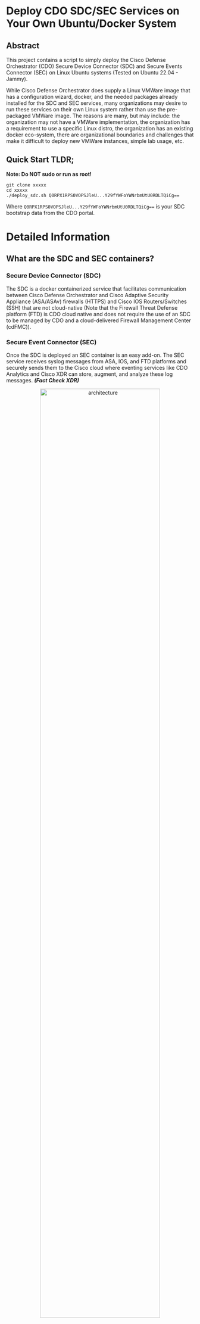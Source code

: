 # Deploy CDO SDC/SEC Services on Your Own Ubuntu/Docker System
## Abstract
This project contains a script to simply deploy the Cisco Defense Orchestrator (CDO) Secure Device Connector (SDC) and Secure Events Connector (SEC) on Linux Ubuntu systems (Tested on Ubuntu 22.04 - Jammy).   

While Cisco Defense Orchestrator does supply a Linux VMWare image that has a configuration wizard, docker, and the needed packages already installed for the SDC and SEC services, many organizations may desire to run these services on their own Linux system rather than use the pre-packaged VMWare image. The reasons are many, but may include:  the organization may not have a VMWare implementation, the organization has a requirement to use a specific Linux distro, the organization has an existing docker eco-system, there are organizational boundaries and challenges that make it difficult to deploy new VMWare instances, simple lab usage, etc. 

## Quick Start TLDR;
**Note: Do NOT sudo or run as root!**
```
git clone xxxxx
cd xxxxx
./deploy_sdc.sh Q0RPX1RPS0VOPSJleU...Y29fYWFoYWNrbmUtU0RDLTQiCg==
```
Where `Q0RPX1RPS0VOPSJleU...Y29fYWFoYWNrbmUtU0RDLTQiCg==` is your SDC bootstrap data from the CDO portal.  

# Detailed Information
## What are the SDC and SEC containers?
### Secure Device Connector (SDC)
The SDC is a docker containerized service that facilitates communication between Cisco Defense Orchestrator and Cisco Adaptive Security Appliance (ASA/ASAv) firewalls (HTTPS) and Cisco IOS Routers/Switches (SSH) that are not cloud-native (Note that the Firewall Threat Defense platform (FTD) is CDO cloud native and does not require the use of an SDC to be managed by CDO and a cloud-delivered Firewall Management Center (cdFMC)).  

### Secure Event Connector (SEC)
Once the SDC is deployed an SEC container is an easy add-on. The SEC service receives syslog messages from ASA, IOS, and FTD platforms and securely sends them to the Cisco cloud where eventing services like CDO Analytics and Cisco XDR can store, augment, and analyze these log messages. ***(Fact Check XDR)***
<p align="center">
<img src="./images/cdo-sdc-outbound-only.png" alt="architecture" width="80%" height="auto">
</p>  

## System requirements
These scripts were written using Ubuntu 22.04 as the test system. Your milage may vary on older Ubuntu releases.  

### Ubuntu package requirements
The deployment script will install the needed packages and their dependencies for deploying the SDC and SEC using the Ubuntu apt package manager when the script runs, if the required packages and dependencies not already present.  

### CPU/RAM Requirements
The resource requirements are for both bare-metal Ubuntu installations as well as virtual installations like VMWare, Nutanix, Cisco Modeling Labs, qemu, AWS, Azure, etc.  
- SDC Container Only  
  - CPU Requirement: 2 CPU Cores/vCPUs  
  - RAM Requirement: 2 Gig  
- SDC and Secure Events Connector (SEC) Containers  
  - CPU Requirement: 6 CPU Cores/vCPUs  
  - RAM Requirement: 10 Gig  

### Networking Requirements
- A static IP address or DHCP reservation on the Ubuntu server to ensure the Ubuntu system's IP address does not change
- An RFC-1918 ("Private") IP address on the Ubuntu server is fine
- Outbound Internet access on ports 80 and 443 ***TODO: Fact Check this***
- The Ubuntu server running the SDC container will need a network path to reach the management interfaces of the ASAs and IOS devices
- Devices that wish to log to the cloud will need a network path to the Ubuntu server running the SEC container
- See the `Tips and Tricks` section for iptables or firewalling considerations

### Docker Requirements
It is recommended to use Docker Community Edition (docker-ce) rather than the docker version that is packaged with Ubuntu. See the README-DOCKER.md file for more information about installing Docker and using the included docker-ce installation script.

## What does the deploy_sdc.sh script do?
While it's not necessary to know all of the detailed steps that the script executes to use the deploy script, we are providing the following details for the inquisitive or those that may want to adapt the script for some other Linux distro.  
  
Note that when running the script, the current user must be able to run `sudo` commands and will be prompted for their password when running the script, as there are `sudo` commands as needed as part of the deploy script. As always, check the script's code in `deploy.sh` if there are concerns over the use of the sudo commands.  
  
**Note: Do NOT sudo or run as root!**  
  
`deploy_sdc.sh` script:  
1. Checks to make sure the required apt packages are installed and installs them if they are not present.
2. Add a new user `sdc`. This is the user under which the SDC and SEC containers will run.
3. Creates the `sdc` user's home directory at `/usr/local/cdo`.
4. Add the `sdc` user to the `docker` user group to give the `sdc` user permissions to start and stop docker containers.
5. Adds the user running the script to the `docker` user group to give current user permissions to start and stop docker containers.
6. Checks that the `/etc/daemon.json` file exists. If the file does not exist, the script create it with some default settings. See the README-DOCKER.md file for more details.
7. Restarts the docker daemon and displays the docker daemon status. **Note**: If you have existing docker containers, this restart will impact them in the same way that any docker restart would.
8. Downloads a bespoke `bootstrap.sh` script as part of an archive from your specific CDO tenant and decompresses the archive in `/usr/local/cdo`.
9. Decodes the base64 bootstrap data provided as an argument to the `deploy_sdc.sh` script, exports the data as environment variables, and then passes the variables into the `bootstrap.sh` script, which is ran automatically.
10. The `bootstrap.sh` script pulls the required docker images from the CDO docker registry, configures the `sdc` user's crontab to keep the SDC and SEC containers updated as needed, and finally runs the docker containers, making the SDC active and available in CDO.

## How to run the deploy_sdc.sh script: Deploy the SDC container
### Clone this project and change into the project directory
```
git clone xxxxx
cd xxxxx
```
### Create an SDC in your CDO tenant
1. Log into your CDO Tenant and navigate to Tools & Services --> Secure Connectors
2. Click the blue (+) button and add a Secure Device Connector (SDC)
3. Copy the `SDC Bootstrap Data` to use as a CLI parameter for the script.

### Run the script
We will run the `deploy_sdc.sh` with the `SDC Bootstrap Data` that you copied from the CDO tenant portal as the only parameter for the script. Note that the `SDC Bootstrap Data` will wrap several lines in your terminal. This is fine and there is no need to try and split the data into smaller chunks.  
  
**Note: Do NOT sudo or run as root!**  
  
Example:
```
./deploy_sdc.sh Q0RPX1RPS0VOPSJleU...Y29fYWFoYWNrbmUtU0RDLTQiCg==
```

## Deploying the SEC container
Once the SDC is deployed, the bootstrap scripts needed to deploy an SEC are already present on your system.  

### Create an SEC in your CDO tenant
1. Log into your CDO Tenant and navigate to Tools & Services --> Secure Connectors
2. Click the blue (+) button and add a Secure Events Connector (SEC)
3. Copy the `SEC Bootstrap Data` to use in the bootstrap script (Not the SDC Bootstrap Data!)

### Run the SEC bootstrap script
1. "su" to the sdc user: `sudo su sdc`
2. Run the bootstrap script: `/usr/local/cdo/toolkit/sec.sh setup`
3. Paste the bootstrap data in when prompted

# Tips and Tricks
## Delete an SDC and SEC from your Ubuntu system
We have included a simple script to delete the SDC and SEC from the Linux system in the event one wishes to do so. The script `delete_sdc` will delete both the SDC and the SEC.
1. Deletes the sdc user's crontab
2. Stops and removes the SDC and SEC docker containers
3. Removes the SDC and SEC docker images from the system
4. Deletes the sdc user's home directory `/usr/local/cdo`
5. The script does NOT delete the sdc user and it would be up to the user to do so or to re-run the `deploy_sdc.sh` script again.


## iptables or other inbound/outbound rule filtering/firewalling
If you are filtering connections to and from your Ubuntu server, there are a few considerations to address for the SDC and SEC:
1. The SDC host linux system will need outbound `https` access to your ASA devices on whatever IP and port your ASAs have been configured to listen on. Typically, this is the ASA's management interface IP address on `TCP port 443`.
2. The SDC host linux system will need outbound `SSH` access to your IOS or other SSH integrations that you wish to manage from CDO. Typically, this will be some management IP on `TCP port 22`.
3. The SDC host linux system will need outbound access to the public Internet on 80/443 and the linux system would need some kind of dns name resolution as well as ntp services to keep the system clock in sync.
4. The SEC receives syslog and netflow data from ASA, IOS, and FTD devices. As such, there will need to be inbound access rules for the host linux system to receive these packets. By default, the SEC will listen on the following ports and protocols:
   -  Syslog UDP/10025
   -  Syslog TCP/10125
   -  Netflow TCP/10425
